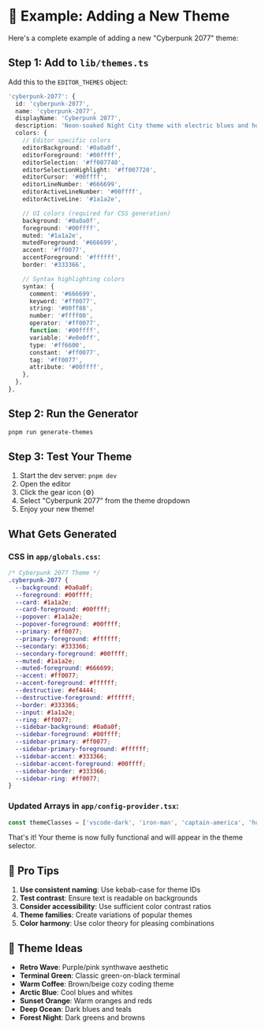 # 🎨 Example: Adding a New Theme

Here's a complete example of adding a new "Cyberpunk 2077" theme:

## Step 1: Add to `lib/themes.ts`

Add this to the `EDITOR_THEMES` object:

```typescript
'cyberpunk-2077': {
  id: 'cyberpunk-2077',
  name: 'cyberpunk-2077',
  displayName: 'Cyberpunk 2077',
  description: 'Neon-soaked Night City theme with electric blues and hot pinks',
  colors: {
    // Editor specific colors
    editorBackground: '#0a0a0f',
    editorForeground: '#00ffff',
    editorSelection: '#ff007740',
    editorSelectionHighlight: '#ff007720',
    editorCursor: '#00ffff',
    editorLineNumber: '#666699',
    editorActiveLineNumber: '#00ffff',
    editorActiveLine: '#1a1a2e',

    // UI colors (required for CSS generation)
    background: '#0a0a0f',
    foreground: '#00ffff',
    muted: '#1a1a2e',
    mutedForeground: '#666699',
    accent: '#ff0077',
    accentForeground: '#ffffff',
    border: '#333366',

    // Syntax highlighting colors
    syntax: {
      comment: '#666699',
      keyword: '#ff0077',
      string: '#00ff88',
      number: '#ffff00',
      operator: '#ff0077',
      function: '#00ffff',
      variable: '#e0e0ff',
      type: '#ff6600',
      constant: '#ff0077',
      tag: '#ff0077',
      attribute: '#00ffff',
    },
  },
},
```

## Step 2: Run the Generator

```bash
pnpm run generate-themes
```

## Step 3: Test Your Theme

1. Start the dev server: `pnpm dev`
2. Open the editor
3. Click the gear icon (⚙️)
4. Select "Cyberpunk 2077" from the theme dropdown
5. Enjoy your new theme!

## What Gets Generated

### CSS in `app/globals.css`:
```css
/* Cyberpunk 2077 Theme */
.cyberpunk-2077 {
  --background: #0a0a0f;
  --foreground: #00ffff;
  --card: #1a1a2e;
  --card-foreground: #00ffff;
  --popover: #1a1a2e;
  --popover-foreground: #00ffff;
  --primary: #ff0077;
  --primary-foreground: #ffffff;
  --secondary: #333366;
  --secondary-foreground: #00ffff;
  --muted: #1a1a2e;
  --muted-foreground: #666699;
  --accent: #ff0077;
  --accent-foreground: #ffffff;
  --destructive: #ef4444;
  --destructive-foreground: #ffffff;
  --border: #333366;
  --input: #1a1a2e;
  --ring: #ff0077;
  --sidebar-background: #0a0a0f;
  --sidebar-foreground: #00ffff;
  --sidebar-primary: #ff0077;
  --sidebar-primary-foreground: #ffffff;
  --sidebar-accent: #333366;
  --sidebar-accent-foreground: #00ffff;
  --sidebar-border: #333366;
  --sidebar-ring: #ff0077;
}
```

### Updated Arrays in `app/config-provider.tsx`:
```typescript
const themeClasses = ['vscode-dark', 'iron-man', 'captain-america', 'hulk', 'spider-man', 'neon-nights', 'ocean-deep', 'sunset-vibes', 'midnight-purple', 'forest-green', 'tanjiro', 'rengoku', 'zenitsu', 'tengen', 'cyberpunk-2077'];
```

That's it! Your theme is now fully functional and will appear in the theme selector.

## 🎯 Pro Tips

1. **Use consistent naming**: Use kebab-case for theme IDs
2. **Test contrast**: Ensure text is readable on backgrounds
3. **Consider accessibility**: Use sufficient color contrast ratios
4. **Theme families**: Create variations of popular themes
5. **Color harmony**: Use color theory for pleasing combinations

## 🌈 Theme Ideas

- **Retro Wave**: Purple/pink synthwave aesthetic
- **Terminal Green**: Classic green-on-black terminal
- **Warm Coffee**: Brown/beige cozy coding theme
- **Arctic Blue**: Cool blues and whites
- **Sunset Orange**: Warm oranges and reds
- **Deep Ocean**: Dark blues and teals
- **Forest Night**: Dark greens and browns
